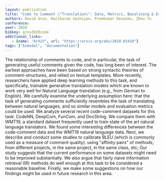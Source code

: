 ```yaml
---
layout: publication
title: "Code to Comment \"Translation\": Data, Metrics, Baselining & Evaluation"
authors: David Gros, Hariharan Sezhiyan, Premkumar Devanbu, Zhou Yu
conference:
year: 2020
bibkey: gros2020code
additional_links:
   - {name: "ArXiV", url: "https://arxiv.org/abs/2010.01410"}
tags: ["bimodal", "documentation"]
---
```

The relationship of comments to code, and in particular, the task of generating useful comments given the code, has long been of interest. The earliest approaches have been based on strong syntactic theories of comment-structures, and relied on textual templates. More recently, researchers have applied deep learning methods to this task, and specifically, trainable generative translation models which are known to work very well for Natural Language translation (e.g., from German to English). We carefully examine the underlying assumption here: that the task of generating comments sufficiently resembles the task of translating between natural languages, and so similar models and evaluation metrics could be used. We analyze several recent code-comment datasets for this task: CodeNN, DeepCom, FunCom, and DocString. We compare them with WMT19, a standard dataset frequently used to train state of the art natural language translators. We found some interesting differences between the code-comment data and the WMT19 natural language data. Next, we describe and conduct some studies to calibrate BLEU (which is commonly used as a measure of comment quality). using "affinity pairs" of methods, from different projects, in the same project, in the same class, etc; Our study suggests that the current performance on some datasets might need to be improved substantially. We also argue that fairly naive information retrieval (IR) methods do well enough at this task to be considered a reasonable baseline. Finally, we make some suggestions on how our findings might be used in future research in this area. 
